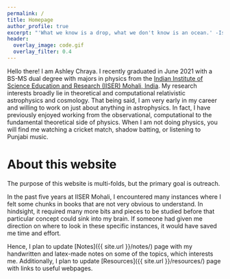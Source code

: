 ```yaml
---
permalink: /
title: Homepage
author_profile: true
excerpt: "'What we know is a drop, what we don't know is an ocean.' -Isaac Newton"
header:
  overlay_image: code.gif
  overlay_filter: 0.4
---
```

Hello there! I am Ashley Chraya. I recently graduated in June 2021 with a BS-MS dual degree with majors in physics from the [Indian Institute of Science Education and Research (IISER) Mohali, India](https://www.iisermohali.ac.in/). My research interests broadly lie in theoretical and computational relativistic astrophysics and cosmology. That being said, I am very early in my career and willing to work on just about anything in astrophysics. In fact, I have previously enjoyed working from the observational, computational to the fundamental theoretical side of physics. When I am not doing physics, you will find me watching a cricket match, shadow batting, or listening to Punjabi music.

About this website
======
The purpose of this website is multi-folds, but the primary goal is outreach. 

In the past five years at IISER Mohali, I encountered many instances where I felt some chunks in books that are not very obvious to understand. In hindsight, it required many more bits and pieces to be studied before that particular concept could sink into my brain. If someone had given me direction on where to look in these specific instances, it would have saved me time and effort. 

Hence, I plan to update [Notes]({{ site.url }}/notes/) page with my handwritten and latex-made notes on some of the topics, which interests me. Additionally, I plan to update [Resources]({{ site.url }}/resources/) page with links to useful webpages.

